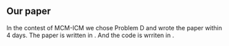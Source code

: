 ## Our paper

In the contest of MCM-ICM we chose Problem D and wrote the paper within 4 days. The paper is written in . And the code is wrriten in .
